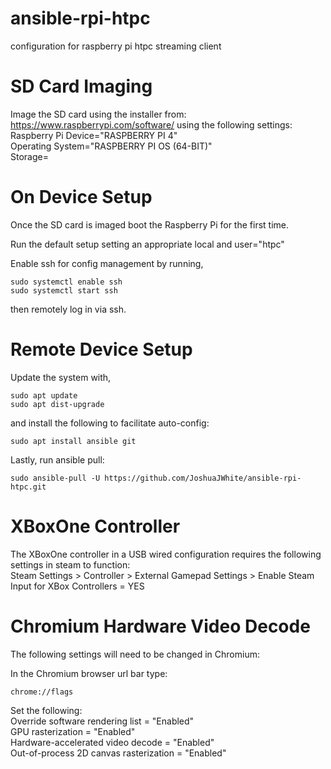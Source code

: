 # ansible-rpi-htpc
configuration for raspberry pi htpc streaming client

# SD Card Imaging
Image the SD card using the installer from: https://www.raspberrypi.com/software/ using the following settings:<br>
Raspberry Pi Device="RASPBERRY PI 4"<br>
Operating System="RASPBERRY PI OS (64-BIT)"<br>
Storage=

# On Device Setup
Once the SD card is imaged boot the Raspberry Pi for the first time.

Run the default setup setting an appropriate local and
     user="htpc"

Enable ssh for config management by running,
```
sudo systemctl enable ssh
sudo systemctl start ssh
```
then remotely log in via ssh.

# Remote Device Setup
Update the system with,
```
sudo apt update
sudo apt dist-upgrade
```
and install the following to facilitate auto-config:
```
sudo apt install ansible git
```

Lastly, run ansible pull:
```
sudo ansible-pull -U https://github.com/JoshuaJWhite/ansible-rpi-htpc.git
```

# XBoxOne Controller
The XBoxOne controller in a USB wired configuration requires the following settings in steam to function:<br>
Steam Settings > Controller > External Gamepad Settings > Enable Steam Input for XBox Controllers = YES

# Chromium Hardware Video Decode
The following settings will need to be changed in Chromium:

In the Chromium browser url bar type:
```
chrome://flags
```

Set the following:<br>
Override software rendering list = "Enabled"<br>
GPU rasterization = "Enabled"<br>
Hardware-accelerated video decode = "Enabled"<br>
Out-of-process 2D canvas rasterization = "Enabled"
